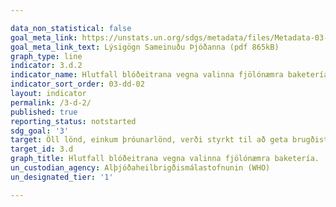 ```yaml
---

data_non_statistical: false
goal_meta_link: https://unstats.un.org/sdgs/metadata/files/Metadata-03-0D-02.pdf
goal_meta_link_text: Lýsigögn Sameinuðu Þjóðanna (pdf 865kB)
graph_type: line
indicator: 3.d.2
indicator_name: Hlutfall blóðeitrana vegna valinna fjölónæmra baketería. 
indicator_sort_order: 03-dd-02
layout: indicator
permalink: /3-d-2/
published: true
reporting_status: notstarted
sdg_goal: '3'
target: Öll lönd, einkum þróunarlönd, verði styrkt til að geta brugðist skjótt við og haft hemil á alvarlegri heilsuvá innan lands og á heimsvísu.
target_id: 3.d
graph_title: Hlutfall blóðeitrana vegna valinna fjölónæmra baketería. 
un_custodian_agency: Alþjóðaheilbrigðismálastofnunin (WHO)
un_designated_tier: '1'

---
```


